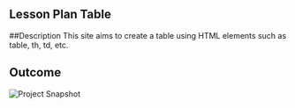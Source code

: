 ## Lesson Plan Table

##Description
This site aims to create a table using HTML elements such as table, th, td, etc.

## Outcome

![Project Snapshot]()
